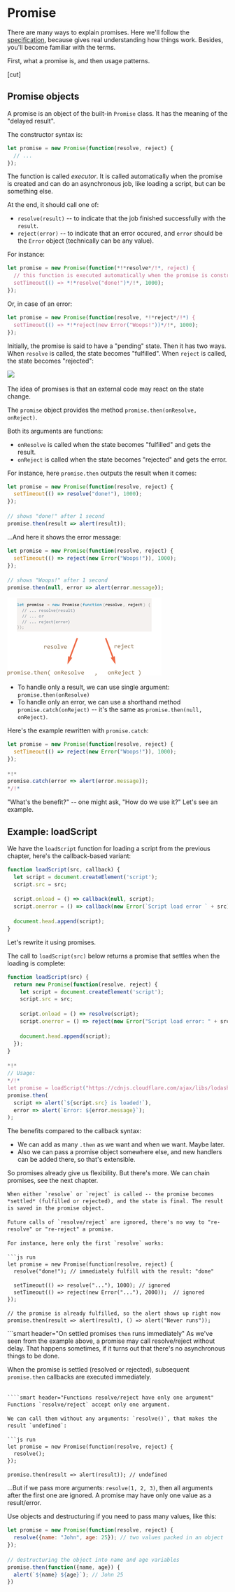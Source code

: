 # Promise

There are many ways to explain promises. Here we'll follow the [specification](https://tc39.github.io/ecma262/#sec-promise-objects), because gives real understanding how things work. Besides, you'll become familiar with the terms.

First, what a promise is, and then usage patterns.

[cut]

## Promise objects

A promise is an object of the built-in `Promise` class. It has the meaning of the "delayed result".

The constructor syntax is:

```js
let promise = new Promise(function(resolve, reject) {
  // ...
});
```

The function is called *executor*. It is called automatically when the promise is created and can do an asynchronous job, like loading a script, but can be something else.

At the end, it should call one of:

- `resolve(result)` -- to indicate that the job finished successfully with the `result`.
- `reject(error)` -- to indicate that an error occured, and `error` should be the `Error` object (technically can be any value).

For instance:

```js
let promise = new Promise(function(*!*resolve*/!*, reject) {
  // this function is executed automatically when the promise is constructed
  setTimeout(() => *!*resolve("done!")*/!*, 1000);
});
```

Or, in case of an error:

```js
let promise = new Promise(function(resolve, *!*reject*/!*) {
  setTimeout(() => *!*reject(new Error("Woops!"))*/!*, 1000);
});
```

Initially, the promise is said to have a "pending" state. Then it has two ways. When `resolve` is called, the state becomes "fulfilled". When `reject` is called, the state becomes "rejected":

![](promiseInit.png)

The idea of promises is that an external code may react on the state change.

The `promise` object  provides the method `promise.then(onResolve, onReject)`.

Both its arguments are functions:

- `onResolve` is called when the state becomes "fulfilled" and gets the result.
- `onReject` is called when the state becomes "rejected" and gets the error.

For instance, here `promise.then` outputs the result when it comes:

```js run
let promise = new Promise(function(resolve, reject) {
  setTimeout(() => resolve("done!"), 1000);
});

// shows "done!" after 1 second
promise.then(result => alert(result));
```

...And here it shows the error message:


```js run
let promise = new Promise(function(resolve, reject) {
  setTimeout(() => reject(new Error("Woops!")), 1000);
});

// shows "Woops!" after 1 second
promise.then(null, error => alert(error.message));
```

![](promise-resolve-reject.png)


- To handle only a result, we can use single argument: `promise.then(onResolve)`
- To handle only an error, we can use a shorthand method `promise.catch(onReject)` -- it's the same as `promise.then(null, onReject)`.

Here's the example rewritten with `promise.catch`:

```js run
let promise = new Promise(function(resolve, reject) {
  setTimeout(() => reject(new Error("Woops!")), 1000);
});

*!*
promise.catch(error => alert(error.message));
*/!*
```

"What's the benefit?" -- one might ask, "How do we use it?" Let's see an example.

## Example: loadScript

We have the `loadScript` function for loading a script from the previous chapter, here's the callback-based variant:

```js
function loadScript(src, callback) {
  let script = document.createElement('script');
  script.src = src;

  script.onload = () => callback(null, script);
  script.onerror = () => callback(new Error(`Script load error ` + src));

  document.head.append(script);
}
```

Let's rewrite it using promises.

The call to `loadScript(src)` below returns a promise that settles when the loading is complete:

```js run
function loadScript(src) {  
  return new Promise(function(resolve, reject) {
    let script = document.createElement('script');
    script.src = src;

    script.onload = () => resolve(script);
    script.onerror = () => reject(new Error("Script load error: " + src));

    document.head.append(script);
  });
}

*!*
// Usage:
*/!*
let promise = loadScript("https://cdnjs.cloudflare.com/ajax/libs/lodash.js/3.2.0/lodash.js");
promise.then(
  script => alert(`${script.src} is loaded!`),
  error => alert(`Error: ${error.message}`);
);
```

The benefits compared to the callback syntax:

- We can add as many `.then` as we want and when we want. Maybe later.
- Also we can pass a promise object somewhere else, and new handlers can be added there, so that's extensible.

So promises already give us flexibility. But there's more. We can chain promises, see the next chapter.


````warn header="Once a promise settles, it can't be changed"
When either `resolve` or `reject` is called -- the promise becomes *settled* (fulfilled or rejected), and the state is final. The result is saved in the promise object.

Future calls of `resolve/reject` are ignored, there's no way to "re-resolve" or "re-reject" a promise.

For instance, here only the first `resolve` works:

```js run
let promise = new Promise(function(resolve, reject) {
  resolve("done!"); // immediately fulfill with the result: "done"

  setTimeout(() => resolve("..."), 1000); // ignored
  setTimeout(() => reject(new Error("..."), 2000));  // ignored
});

// the promise is already fulfilled, so the alert shows up right now
promise.then(result => alert(result), () => alert("Never runs"));
````


```smart header="On settled promises `then` runs immediately"
As we've seen from the example above, a promise may call resolve/reject without delay. That happens sometimes, if it turns out that there's no asynchronous things to be done.

When the promise is settled (resolved or rejected), subsequent `promise.then` callbacks are executed immediately.
```

````smart header="Functions resolve/reject have only one argument"
Functions `resolve/reject` accept only one argument.

We can call them without any arguments: `resolve()`, that makes the result `undefined`:

```js run
let promise = new Promise(function(resolve, reject) {
  resolve();
});

promise.then(result => alert(result)); // undefined
```

...But if we pass more arguments: `resolve(1, 2, 3)`, then all arguments after the first one are ignored. A promise may have only one value as a result/error.

Use objects and destructuring if you need to pass many values, like this:

```js run
let promise = new Promise(function(resolve, reject) {
  resolve({name: "John", age: 25}); // two values packed in an object
});

// destructuring the object into name and age variables
promise.then(function({name, age}) {
  alert(`${name} ${age}`); // John 25
})
```

````
